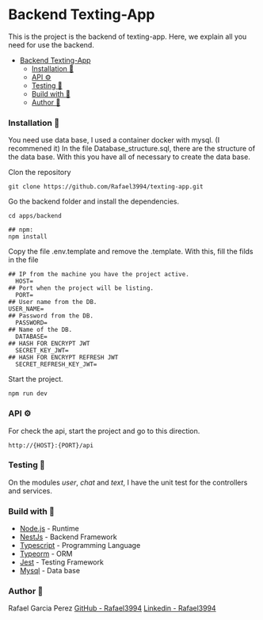# Backend Texting-App
This is the project is the backend of texting-app. Here, we explain all you need for use the backend.

- [Backend Texting-App](#backend-texting-app)
    - [Installation 🚀](#installation-)
    - [API ⚙️](#api-️)
    - [Testing 🚧](#testing-)
    - [Build with 🔨](#build-with-)
    - [Author 👑](#author-)


### Installation 🚀

You need use data base, I used a container docker with mysql. (I recommened it)
In the file Database_structure.sql, there are the structure of the data base.
With this you have all of necessary to create the data base.


Clon the repository
```
git clone https://github.com/Rafael3994/texting-app.git
```
Go the backend folder and install the dependencies.
```
cd apps/backend

## npm:
npm install 
```
Copy the file .env.template and remove the .template. With this, fill the filds in the file
```
## IP from the machine you have the project active.
  HOST=
## Port when the project will be listing.
  PORT=
## User name from the DB.
USER_NAME=
## Password from the DB.
  PASSWORD=
## Name of the DB.
  DATABASE=
## HASH FOR ENCRYPT JWT
  SECRET_KEY_JWT=
## HASH FOR ENCRYPT REFRESH JWT
  SECRET_REFRESH_KEY_JWT=
```
Start the project.
```
npm run dev
```

### API ⚙️
For check the api, start the project and go to this direction.
```
http://{HOST}:{PORT}/api
```

### Testing 🚧
On the modules *user*, *chat* and *text*, I have the unit test for the controllers and services.

### Build with 🔨
* [Node.js](https://nodejs.org/es/) - Runtime
* [NestJs](https://nestjs.com/) - Backend Framework
* [Typescript](https://www.typescriptlang.org/) - Programming Language
* [Typeorm](https://typeorm.io/) - ORM
* [Jest](https://jestjs.io/) - Testing Framework
* [Mysql](https://www.mysql.com) - Data base

### Author 👑
Rafael Garcia Perez
[GitHub - Rafael3994](https://github.com/Rafael3994)
[Linkedin - Rafael3994](https://www.linkedin.com/in/rafael3994/)